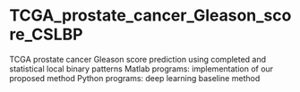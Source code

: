 # TCGA_prostate_cancer_Gleason_score_CSLBP
TCGA prostate cancer Gleason score prediction using completed and statistical local binary patterns 
Matlab programs: implementation of our proposed method
Python programs: deep learning baseline method
